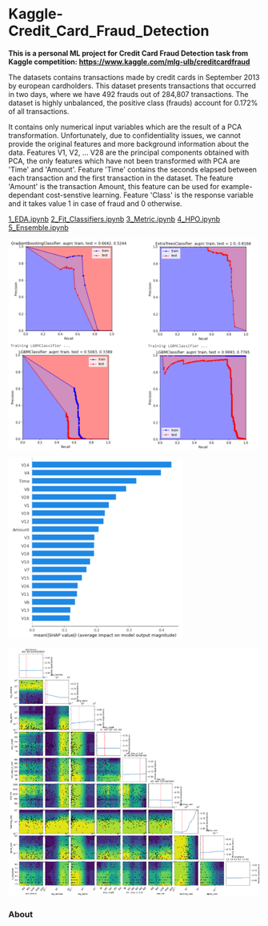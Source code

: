 # Kaggle-Credit_Card_Fraud_Detection
**This is a personal ML project for Credit Card Fraud Detection task from Kaggle competition: https://www.kaggle.com/mlg-ulb/creditcardfraud**

The datasets contains transactions made by credit cards in September 2013 by european cardholders.
This dataset presents transactions that occurred in two days, where we have 492 frauds out of 284,807 transactions. The dataset is highly unbalanced, the positive class (frauds) account for 0.172% of all transactions.

It contains only numerical input variables which are the result of a PCA transformation. Unfortunately, due to confidentiality issues, we cannot provide the original features and more background information about the data. Features V1, V2, … V28 are the principal components obtained with PCA, the only features which have not been transformed with PCA are 'Time' and 'Amount'. Feature 'Time' contains the seconds elapsed between each transaction and the first transaction in the dataset. The feature 'Amount' is the transaction Amount, this feature can be used for example-dependant cost-senstive learning. Feature 'Class' is the response variable and it takes value 1 in case of fraud and 0 otherwise.

[1_EDA.ipynb](https://github.com/EvgenyDyshlyuk/Kaggle_Credit_Card_Fraud_Detection/blob/master/1_EDA.ipynb)
[2_Fit_Classifiers.ipynb](https://github.com/EvgenyDyshlyuk/Kaggle_Credit_Card_Fraud_Detection/blob/master/2_Fit_Classifiers.ipynb)
[3_Metric.ipynb](https://github.com/EvgenyDyshlyuk/Kaggle_Credit_Card_Fraud_Detection/blob/master/3_Metric.ipynb)
[4_HPO.ipynb](https://github.com/EvgenyDyshlyuk/Kaggle_Credit_Card_Fraud_Detection/blob/master/4_HPO.ipynb)
[5_Ensemble.ipynb](https://github.com/EvgenyDyshlyuk/Kaggle_Credit_Card_Fraud_Detection/blob/master/5_Ensemble.ipynb)

![Class_weight](https://github.com/EvgenyDyshlyuk/Kaggle_Credit_Card_Fraud_Detection/blob/master/figures/Class_weight.png)

![Shap](https://github.com/EvgenyDyshlyuk/Kaggle_Credit_Card_Fraud_Detection/blob/master/figures/SHAP.png)


![HPO](https://github.com/EvgenyDyshlyuk/Kaggle_Credit_Card_Fraud_Detection/blob/master/figures/HPO.png)

### About

